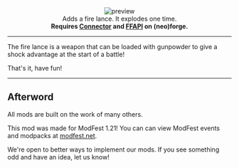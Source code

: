 <!--suppress HtmlDeprecatedTag, XmlDeprecatedElement -->
<center>
<img alt="preview" src=""><br/>
Adds a fire lance. It explodes one time.<br/>
<b>Requires <a href="https://modrinth.com/mod/connector">Connector</a> and <a href="https://modrinth.com/mod/forgified-fabric-api">FFAPI</a> on (neo)forge.<br/></b>
</center>

---

The fire lance is a weapon that can be loaded with gunpowder to give a shock advantage at the start of a battle!

That's it, have fun!

---

## Afterword

All mods are built on the work of many others.

This mod was made for ModFest 1.21! You can can view ModFest events and modpacks at [modfest.net](https://modfest.net).

We're open to better ways to implement our mods. If you see something odd and have an idea, let us know! 
